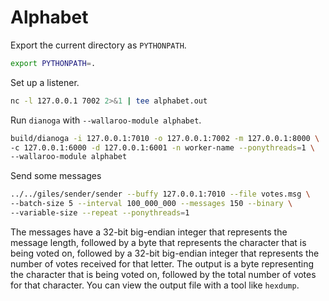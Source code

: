 # Alphabet

Export the current directory as `PYTHONPATH`.

```bash
export PYTHONPATH=.
```

Set up a listener.

```bash
nc -l 127.0.0.1 7002 2>&1 | tee alphabet.out
```

Run `dianoga` with `--wallaroo-module alphabet`.

```bash
build/dianoga -i 127.0.0.1:7010 -o 127.0.0.1:7002 -m 127.0.0.1:8000 \ 
-c 127.0.0.1:6000 -d 127.0.0.1:6001 -n worker-name --ponythreads=1 \
--wallaroo-module alphabet
```

Send some messages

```bash
../../giles/sender/sender --buffy 127.0.0.1:7010 --file votes.msg \
--batch-size 5 --interval 100_000_000 --messages 150 --binary \
--variable-size --repeat --ponythreads=1
```

The messages have a 32-bit big-endian integer that represents the message length, followed by a byte that represents the character that is being voted on, followed by a 32-bit big-endian integer that represents the number of votes received for that letter.  The output is a byte representing the character that is being voted on, followed by the total number of votes for that character. You can view the output file with a tool like `hexdump`.
